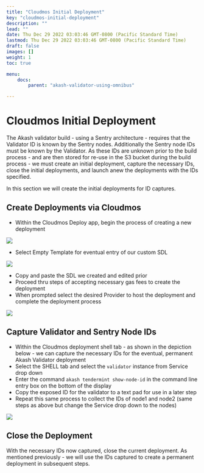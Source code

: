 ```yaml
---
title: "Cloudmos Initial Deployment"
key: "cloudmos-initial-deployment"
description: ""
lead: ""
date: Thu Dec 29 2022 03:03:46 GMT-0800 (Pacific Standard Time)
lastmod: Thu Dec 29 2022 03:03:46 GMT-0800 (Pacific Standard Time)
draft: false
images: []
weight: 1
toc: true

menu:
    docs:
        parent: "akash-validator-using-omnibus"

---
```

Cloudmos Initial Deployment
===========================

The Akash validator build - using a Sentry architecture - requires that the Validator ID is known by the Sentry nodes. Additionally the Sentry node IDs must be known by the Validator. As these IDs are unknown prior to the build process - and are then stored for re-use in the S3 bucket during the build process - we must create an initial deployment, capture the necessary IDs, close the initial deployments, and launch anew the deployments with the IDs specified.

In this section we will create the initial deployments for ID captures.

**Create Deployments via Cloudmos**
-----------------------------------

*   Within the Cloudmos Deploy app, begin the process of creating a new deployment

![](/images/.gitbook/initialDeployCreateDeployment.png)

*   Select Empty Template for eventual entry of our custom SDL

![](/images/.gitbook/initialDeployEmptyTemplate.png)

*   Copy and paste the SDL we created and edited prior
*   Proceed thru steps of accepting necessary gas fees to create the deployment
*   When prompted select the desired Provider to host the deployment and complete the deployment process

![](/images/.gitbook/initialDeploySDLINsert.png)

Capture Validator and Sentry Node IDs
-------------------------------------

*   Within the Cloudmos deployment shell tab - as shown in the depiction below - we can capture the necessary IDs for the eventual, permanent Akash Validator deployment
*   Select the SHELL tab and select the `validator` instance from Service drop down
*   Enter the command `akash tendermint show-node-id` in the command line entry box on the bottom of the display
*   Copy the exposed ID for the validator to a text pad for use in a later step
*   Repeat this same process to collect the IDs of node1 and node2 (same steps as above but change the Service drop down to the nodes)

![](/images/.gitbook/initialDeployIDCaptures.png)

Close the Deployment
--------------------

With the necessary IDs now captured, close the current deployment. As mentioned previously - we will use the IDs captured to create a permanent deployment in subsequent steps.